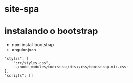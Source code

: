 # site-spa

# instalando o bootstrap
- npm install bootstrap
- angular.json
````
"styles": [
    "src/styles.css",
    "./node_modules/bootstrap/dist/css/bootstrap.min.css"
],
"scripts": []
````
